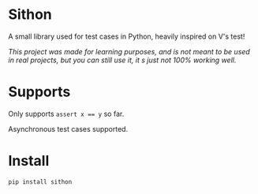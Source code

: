 # Sithon
A small library used for test cases in Python, heavily inspired on V's test!

*This project was made for learning purposes, and is not meant to be used in real projects, but you can still use it, it
s just not 100% working well.*

# Supports
Only supports ``assert x == y`` so far.

Asynchronous test cases supported.

# Install
``pip install sithon``

